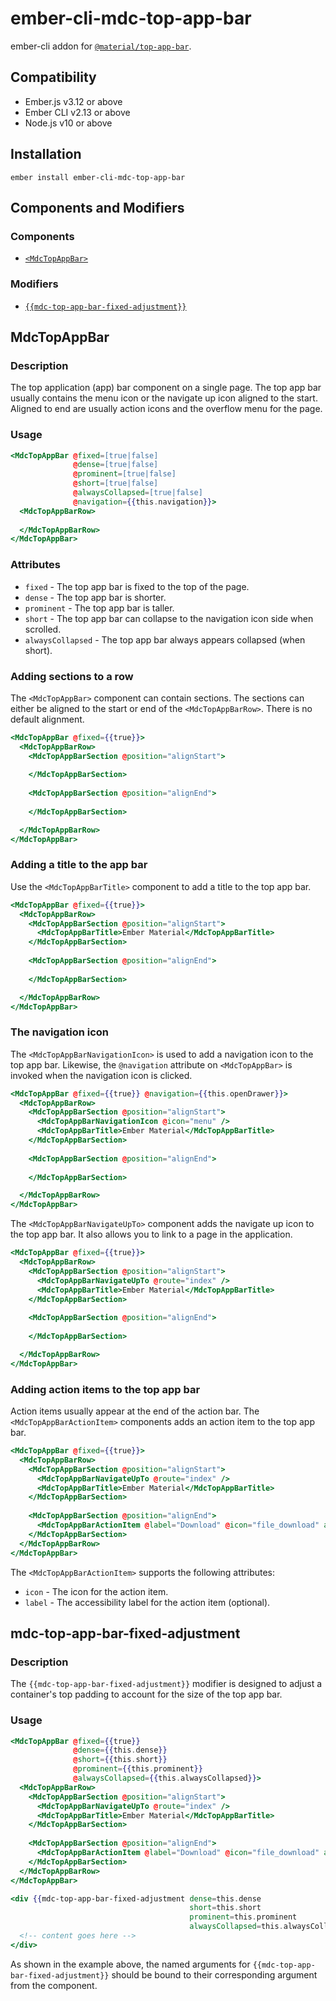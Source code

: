 ember-cli-mdc-top-app-bar
==========================

ember-cli addon for [`@material/top-app-bar`](https://github.com/material-components/material-components-web/tree/master/packages/mdc-top-app-bar).


Compatibility
------------------------------------------------------------------------------

* Ember.js v3.12 or above
* Ember CLI v2.13 or above
* Node.js v10 or above


Installation
------------

    ember install ember-cli-mdc-top-app-bar

Components and Modifiers
--------------------------

### Components

* [`<MdcTopAppBar>`](#MdcTopAppBar)

### Modifiers 

* [`{{mdc-top-app-bar-fixed-adjustment}}`](#mdc-top-app-bar-fixed-adjustment)

MdcTopAppBar
---------------------

### Description

The top application (app) bar component on a single page. The top app bar usually contains
the menu icon or the navigate up icon aligned to the start. Aligned to end are usually action
icons and the overflow menu for the page.

### Usage

```handlebars
<MdcTopAppBar @fixed=[true|false] 
              @dense=[true|false]
              @prominent=[true|false]
              @short=[true|false]
              @alwaysCollapsed=[true|false]
              @navigation={{this.navigation}}>
  <MdcTopAppBarRow>
  
  </MdcTopAppBarRow>
</MdcTopAppBar>
```

### Attributes

* `fixed` - The top app bar is fixed to the top of the page.
* `dense` - The top app bar is shorter.
* `prominent` - The top app bar is taller.
* `short` - The top app bar can collapse to the navigation icon side when scrolled.
* `alwaysCollapsed` - The top app bar always appears collapsed (when short).

### Adding sections to a row

The `<MdcTopAppBar>` component can contain sections. The sections can either be aligned
to the start or end of the `<MdcTopAppBarRow>`. There is no default alignment.

```handlebars
<MdcTopAppBar @fixed={{true}}>
  <MdcTopAppBarRow>
    <MdcTopAppBarSection @position="alignStart">
    
    </MdcTopAppBarSection>
  
    <MdcTopAppBarSection @position="alignEnd">
      
    </MdcTopAppBarSection>

  </MdcTopAppBarRow>
</MdcTopAppBar>
```

### Adding a title to the app bar

Use the `<MdcTopAppBarTitle>` component to add a title to the top app bar.

```handlebars
<MdcTopAppBar @fixed={{true}}>
  <MdcTopAppBarRow>
    <MdcTopAppBarSection @position="alignStart">
      <MdcTopAppBarTitle>Ember Material</MdcTopAppBarTitle>
    </MdcTopAppBarSection>
  
    <MdcTopAppBarSection @position="alignEnd">
      
    </MdcTopAppBarSection>

  </MdcTopAppBarRow>
</MdcTopAppBar>
```

### The navigation icon

The `<MdcTopAppBarNavigationIcon>` is used to add a navigation icon to the top app bar.
Likewise, the `@navigation` attribute on `<MdcTopAppBar>` is invoked when the navigation
icon is clicked.

```handlebars
<MdcTopAppBar @fixed={{true}} @navigation={{this.openDrawer}}>
  <MdcTopAppBarRow>
    <MdcTopAppBarSection @position="alignStart">
      <MdcTopAppBarNavigationIcon @icon="menu" />
      <MdcTopAppBarTitle>Ember Material</MdcTopAppBarTitle>
    </MdcTopAppBarSection>
  
    <MdcTopAppBarSection @position="alignEnd">
      
    </MdcTopAppBarSection>

  </MdcTopAppBarRow>
</MdcTopAppBar>
```

The `<MdcTopAppBarNavigateUpTo>` component adds the navigate up icon to the top 
app bar. It also allows you to link to a page in the application.

```handlebars
<MdcTopAppBar @fixed={{true}}>
  <MdcTopAppBarRow>
    <MdcTopAppBarSection @position="alignStart">
      <MdcTopAppBarNavigateUpTo @route="index" />
      <MdcTopAppBarTitle>Ember Material</MdcTopAppBarTitle>
    </MdcTopAppBarSection>
  
    <MdcTopAppBarSection @position="alignEnd">
      
    </MdcTopAppBarSection>

  </MdcTopAppBarRow>
</MdcTopAppBar>
```

### Adding action items to the top app bar

Action items usually appear at the end of the action bar. The `<MdcTopAppBarActionItem>`
components adds an action item to the top app bar.

```handlebars
<MdcTopAppBar @fixed={{true}}>
  <MdcTopAppBarRow>
    <MdcTopAppBarSection @position="alignStart">
      <MdcTopAppBarNavigateUpTo @route="index" />
      <MdcTopAppBarTitle>Ember Material</MdcTopAppBarTitle>
    </MdcTopAppBarSection>
  
    <MdcTopAppBarSection @position="alignEnd">
      <MdcTopAppBarActionItem @label="Download" @icon="file_download" alt="Download" />
    </MdcTopAppBarSection>
  </MdcTopAppBarRow>
</MdcTopAppBar>
```

The `<MdcTopAppBarActionItem>` supports the following attributes:

* `icon` - The icon for the action item.
* `label` - The accessibility label for the action item (optional).

mdc-top-app-bar-fixed-adjustment
---------------------------------

### Description

The `{{mdc-top-app-bar-fixed-adjustment}}` modifier is designed to adjust a container's
top padding to account for the size of the top app bar.

### Usage

```handlebars
<MdcTopAppBar @fixed={{true}} 
              @dense={{this.dense}}
              @short={{this.short}}
              @prominent={{this.prominent}} 
              @alwaysCollapsed={{this.alwaysCollapsed}}>
  <MdcTopAppBarRow>
    <MdcTopAppBarSection @position="alignStart">
      <MdcTopAppBarNavigateUpTo @route="index" />
      <MdcTopAppBarTitle>Ember Material</MdcTopAppBarTitle>
    </MdcTopAppBarSection>
  
    <MdcTopAppBarSection @position="alignEnd">
      <MdcTopAppBarActionItem @label="Download" @icon="file_download" alt="Download" />
    </MdcTopAppBarSection>
  </MdcTopAppBarRow>
</MdcTopAppBar>

<div {{mdc-top-app-bar-fixed-adjustment dense=this.dense 
                                        short=this.short
                                        prominent=this.prominent
                                        alwaysCollapsed=this.alwaysCollapsed}}>
  <!-- content goes here -->
</div>
```

As shown in the example above, the named arguments for `{{mdc-top-app-bar-fixed-adjustment}}`
should be bound to their corresponding argument from the <MdcTopAppBar> component.
